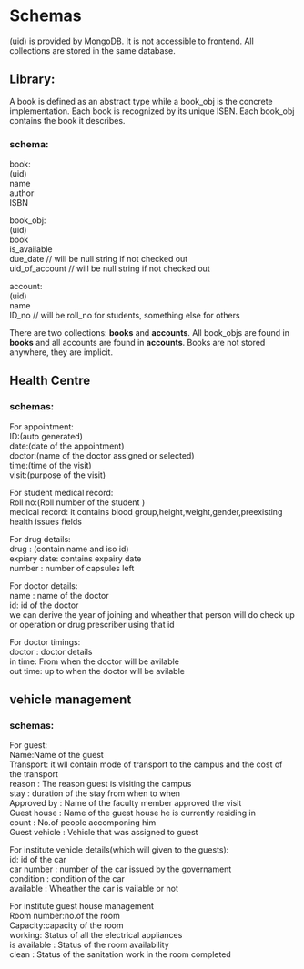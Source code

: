# Schemas

(uid) is provided by MongoDB. It is not accessible to frontend.
All collections are stored in the same database.

## Library:

A book is defined as an abstract type while a book_obj is the concrete implementation. Each book is recognized by its unique ISBN. Each book_obj contains the book it describes.

### schema:  

book:  
(uid)   
name  
author  
ISBN  

book_obj:  
(uid)  
book  
is_available  
due_date        // will be null string if not checked out  
uid_of_account  // will be null string if not checked out  

account:  
(uid)  
name  
ID_no          // will be roll_no for students, something else for others    

There are two collections: __books__ and __accounts__.
All book_objs are found in __books__ and all accounts are found in __accounts__.
Books are not stored anywhere, they are implicit.

## Health Centre

### schemas:
For appointment:  
ID:(auto generated)  
date:(date of the appointment)  
doctor:(name of the doctor assigned or selected)  
time:(time of the visit)  
visit:(purpose of the visit)  

For student medical record:  
Roll no:(Roll number of the student )  
medical record: it contains blood group,height,weight,gender,preexisting health issues fields  

For drug details:  
drug : (contain name and iso id)  
expiary date: contains expairy date  
number : number of capsules left  

For doctor details:  
name : name of the doctor  
id: id of the doctor   
 we can derive the year of joining and wheather that person will do check up or operation or drug prescriber using that id  
 
For doctor timings:  
doctor : doctor details  
in time: From when the doctor will be avilable  
out time: up to when the doctor will be avilable  


## vehicle management  

### schemas:  
For guest:  
Name:Name of the guest   
Transport: it wll contain mode of transport to the campus and the cost of the transport  
reason  : The reason guest is visiting the campus  
stay    : duration of the stay from when to when  
Approved by : Name of the faculty member approved the visit  
Guest house : Name of the guest house he is currently residing in  
count :     No.of people accomponing him  
Guest vehicle : Vehicle that was assigned to guest  
  
For institute vehicle details(which will given to the guests):  
id: id of the car  
car number : number of the car issued by the governament  
condition : condition of the car  
available : Wheather the car is vailable or not  
  
For institute guest house management  
Room number:no.of the room  
Capacity:capacity of the room  
working: Status of all the electrical appliances  
is available : Status of the  room availability  
clean : Status of the sanitation work in the room completed  
  

